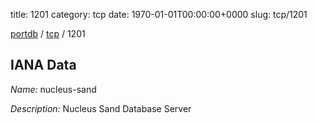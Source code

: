 title: 1201
category: tcp
date: 1970-01-01T00:00:00+0000
slug: tcp/1201

[portdb](/) / [tcp](/category/tcp.html) / 1201


## IANA Data

_Name:_ nucleus-sand

_Description:_ Nucleus Sand Database Server

